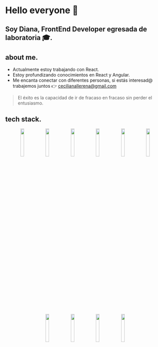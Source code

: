 # **Hello everyone 👋**

## **Soy Diana, FrontEnd Developer egresada de laboratoria 🎓.**

## about me.

- Actualmente estoy trabajando con React.
- Estoy profundizando conocimientos en React y Angular.
- Me encanta conectar con diferentes personas, si estás interesad@ trabajemos juntos 👉 [cecilianallerena@gmail.com](mailto:camotito0.dev@gmail.com)

> El éxito es la capacidad de ir de fracaso en fracaso sin perder el entusiasmo.
> 

## tech stack.
<div align="center" width="100%">
  
  <img width="15%" src="https://user-images.githubusercontent.com/105656069/202248765-cdc0a1f9-1093-412b-a4ae-28813ffc1f0a.png" />
  <img width="15%" src="https://user-images.githubusercontent.com/105656069/202248803-17f22b41-2e17-4716-a326-561e0d25e08b.png" />
  <img width="15%" src="https://user-images.githubusercontent.com/105656069/202248844-2927b8ac-324b-4f94-80d5-94dca2c2c946.png" />
  <img width="15%" src="https://user-images.githubusercontent.com/105656069/202248939-1ef01ea5-3b8b-490f-9585-a74b763168c6.png" />

  <img width="15%" src="https://user-images.githubusercontent.com/105656069/202254622-346af8ba-43ba-4abb-83d7-df043e704ad2.png">
  <img width="15%" src="https://user-images.githubusercontent.com/105656069/202249065-f96de246-b804-4e63-8c79-812eeb00f9e9.png"/>
  <img width="15%" src="https://user-images.githubusercontent.com/105656069/202253758-dab393e6-e2ee-4a9f-b96a-ea9eec4a65cb.png"/>
  <img width="15%" src="https://user-images.githubusercontent.com/105656069/202249143-63bf947f-0089-4b6e-9ace-0fde54dffb32.png"/>
  <img width="15%" src="https://user-images.githubusercontent.com/105656069/202249170-78243b27-c395-4255-ba1a-567384392dc3.png"/>
  <img width="15%" src="https://user-images.githubusercontent.com/105656069/202249232-b40f0c45-0842-45db-9ab5-5ff2f52d58b7.png"/>
</div>
